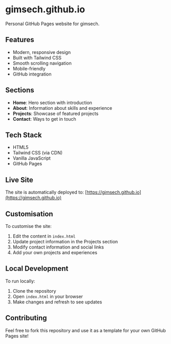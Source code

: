 # gimsech.github.io

Personal GitHub Pages website for gimsech.

## Features

- Modern, responsive design
- Built with Tailwind CSS
- Smooth scrolling navigation
- Mobile-friendly
- GitHub integration

## Sections

- **Home**: Hero section with introduction
- **About**: Information about skills and experience
- **Projects**: Showcase of featured projects
- **Contact**: Ways to get in touch

## Tech Stack

- HTML5
- Tailwind CSS (via CDN)
- Vanilla JavaScript
- GitHub Pages

## Live Site

The site is automatically deployed to: [https://gimsech.github.io](https://gimsech.github.io)

## Customisation

To customise the site:

1. Edit the content in `index.html`
2. Update project information in the Projects section
3. Modify contact information and social links
4. Add your own projects and experiences

## Local Development

To run locally:

1. Clone the repository
2. Open `index.html` in your browser
3. Make changes and refresh to see updates

## Contributing

Feel free to fork this repository and use it as a template for your own GitHub Pages site!